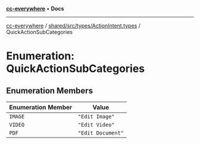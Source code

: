 [**cc-everywhere**](../../../../../index.md) • **Docs**

***

[cc-everywhere](../../../../../index.md) / [shared/src/types/ActionIntent.types](../index.md) / QuickActionSubCategories

# Enumeration: QuickActionSubCategories

## Enumeration Members

| Enumeration Member | Value |
| ------ | ------ |
| `IMAGE` | `"Edit Image"` |
| `VIDEO` | `"Edit Video"` |
| `PDF` | `"Edit Document"` |
